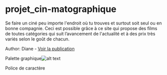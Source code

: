 # projet_cin-matographique

Se faire un ciné peu importe l'endroit où tu trouves et surtout soit seul ou en bonne compagnie. Ceci est possible grâce à ce site qui propose des films de toutes catégories qui suit l’avancement de l'actualité et à des prix très variés selon le goût de chacun.

Author:
Diane - 
[Voir la publication](https://nnebie12.github.io/projet_cin-matographique/)

Palette graphique![alt text](https://file%2B.vscode-resource.vscode-cdn.net/Users/kassinnebie/Documents/Project/projet_cin%C3%A9ma/assets/Palette%20graphique.png?version%3D1709138026998)


Police de caractère